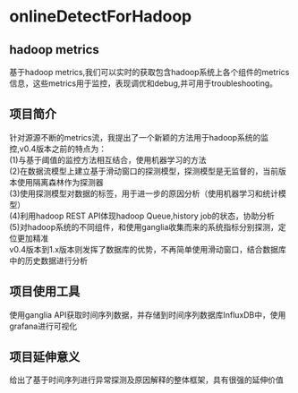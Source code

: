 # onlineDetectForHadoop
## hadoop metrics<br>
基于hadoop metrics,我们可以实时的获取包含hadoop系统上各个组件的metrics信息，这些metrics用于监控，表现调优和debug,并可用于troubleshooting。<br>
## 项目简介 <br>
 针对源源不断的metrics流，我提出了一个新颖的方法用于hadoop系统的监控,v0.4版本之前的特点为：<br>(1)与基于阈值的监控方法相互结合，使用机器学习的方法<br>(2)在数据流模型上建立基于滑动窗口的探测模型，探测模型是无监督的，当前版本使用隔离森林作为探测器<br>(3)使用探测模型对数据的标签，用于进一步的原因分析（使用机器学习和统计模型）<br>(4)利用hadoop REST API体现hadoop Queue,history job的状态，协助分析<br>(5)对hadoop系统的不同组件，和使用ganglia收集而来的系统指标分别探测，定位更加精准<br>v0.4版本到1.x版本则发挥了数据库的优势，不再简单使用滑动窗口，结合数据库中的历史数据进行分析<br>
## 项目使用工具 <br>
使用ganglia API获取时间序列数据，并存储到时间序列数据库InfluxDB中，使用grafana进行可视化
## 项目延伸意义 <br>
给出了基于时间序列进行异常探测及原因解释的整体框架，具有很强的延伸价值


